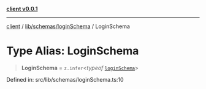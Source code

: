 [**client v0.0.1**](../../../../README.md)

***

[client](../../../../README.md) / [lib/schemas/loginSchema](../README.md) / LoginSchema

# Type Alias: LoginSchema

> **LoginSchema** = `z.infer`\<*typeof* [`loginSchema`](../variables/loginSchema.md)\>

Defined in: src/lib/schemas/loginSchema.ts:10
